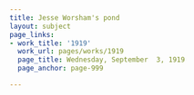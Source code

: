 ```yaml
---
title: Jesse Worsham's pond
layout: subject
page_links:
- work_title: '1919'
  work_url: pages/works/1919
  page_title: Wednesday, September  3, 1919
  page_anchor: page-999

---
```

